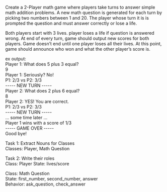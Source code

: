 Create a 2-Player math game where players take turns to answer simple math addition problems.
A new math question is generated for each turn by picking two numbers between 1 and 20.
The player whose turn it is is prompted the question and must answer correctly or lose a life.

Both players start with 3 lives.
player loses a life if question is answered wrong.
At end of every turn, game should output new scores for both players.
Game doesn’t end until one player loses all their lives.
At this point, game should announce who won and what the other player’s score is.

ex output:  
Player 1: What does 5 plus 3 equal?  
9  
Player 1: Seriously? No!  
P1: 2/3 vs P2: 3/3  
----- NEW TURN -----  
Player 2: What does 2 plus 6 equal?  
8  
Player 2: YES! You are correct.  
P1: 2/3 vs P2: 3/3  
----- NEW TURN -----  
... some time later ...  
Player 1 wins with a score of 1/3  
----- GAME OVER -----  
Good bye!  

Task 1: Extract Nouns for Classes  
Classes: Player, Math Question

Task 2: Write their roles  
Class: Player
State: lives/score

Class: Math Question  
State: first_number, second_number, answer  
Behavior: ask_question, check_answer